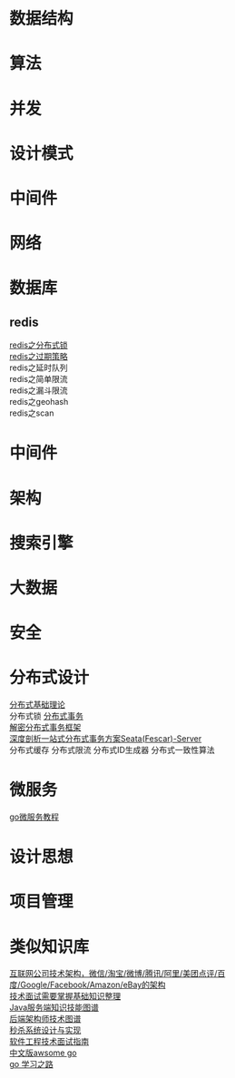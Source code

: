 # 数据结构
# 算法
# 并发
# 设计模式
# 中间件
# 网络
# 数据库
## redis
<a href="https://github.com/longshengguoji/architecture/blob/master/redis%E4%B9%8B%E5%88%86%E5%B8%83%E5%BC%8F%E9%94%81.md">redis之分布式锁</a><br/>
<a href="https://github.com/longshengguoji/architecture/blob/master/%E6%95%B0%E6%8D%AE%E5%BA%93/redis/redis%E4%B9%8B%E8%BF%87%E6%9C%9F%E7%AD%96%E7%95%A5.md">redis之过期策略</a><br/>
redis之延时队列<br/>
redis之简单限流<br/>
redis之漏斗限流<br/>
redis之geohash<br/>
redis之scan<br/>
# 中间件
# 架构
# 搜索引擎
# 大数据
# 安全
# 分布式设计
<a href="https://github.com/longshengguoji/architecture/blob/master/%E5%88%86%E5%B8%83%E5%BC%8F%E5%9F%BA%E7%A1%80%E4%B9%8B%E6%A0%B8%E5%BF%83%E7%90%86%E8%AE%BA.md">分布式基础理论</a><br/>
分布式锁
<a href="https://github.com/longshengguoji/architecture/blob/master/%E5%88%86%E5%B8%83%E5%BC%8F%E8%AE%BE%E8%AE%A1/%E5%88%86%E5%B8%83%E5%BC%8F%E4%BA%8B%E5%8A%A1.md">分布式事务</a><br/>
<a href= "https://github.com/javagrowing/JGrowing/blob/master/%E5%88%86%E5%B8%83%E5%BC%8F/%E5%88%86%E5%B8%83%E5%BC%8F%E4%BA%8B%E5%8A%A1/%E8%A7%A3%E5%AF%86%E5%88%86%E5%B8%83%E5%BC%8F%E4%BA%8B%E5%8A%A1%E6%A1%86%E6%9E%B6-Fescar.md">解密分布式事务框架</a><br/>
<a href="https://github.com/javagrowing/JGrowing/blob/master/%E5%88%86%E5%B8%83%E5%BC%8F/%E5%88%86%E5%B8%83%E5%BC%8F%E4%BA%8B%E5%8A%A1/%E6%B7%B1%E5%BA%A6%E5%89%96%E6%9E%90%E4%B8%80%E7%AB%99%E5%BC%8F%E5%88%86%E5%B8%83%E5%BC%8F%E4%BA%8B%E5%8A%A1%E6%96%B9%E6%A1%88Seata(Fescar)-Server.md">深度剖析一站式分布式事务方案Seata(Fescar)-Server</a><br/>
分布式缓存
分布式限流
分布式ID生成器
分布式一致性算法

# 微服务
<a href="https://github.com/micro-in-cn/tutorials/tree/master/microservice-in-micro">go微服务教程</a><br/>
# 设计思想
# 项目管理
# 类似知识库
<a href="https://github.com/davideuler/architecture.of.internet-product">互联网公司技术架构，微信/淘宝/微博/腾讯/阿里/美团点评/百度/Google/Facebook/Amazon/eBay的架构</a><br/>
<a href="https://github.com/CyC2018/CS-Notes">技术面试需要掌握基础知识整理</a><br/>
<a href="https://github.com/caison/java-knowledge-mind-map/blob/master/README.md">Java服务端知识技能图谱</a><br/>
<a href="https://github.com/xingshaocheng/architect-awesome">后端架构师技术图谱</a><br/>
<a href="https://github.com/qiurunze123/miaosha">秒杀系统设计与实现</a><br/>
<a href="https://github.com/kdn251/interviews/blob/master/README-zh-cn.md">软件工程技术面试指南</a><br/>
<a href="https://github.com/hackstoic/golang-open-source-projects">中文版awsome go</a><br/>
<a href="https://github.com/developer-learning/learning-golang">go 学习之路</a><br/>
